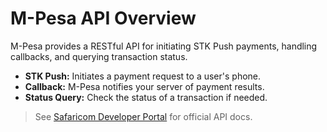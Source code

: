 # M-Pesa API Overview

M-Pesa provides a RESTful API for initiating STK Push payments, handling callbacks, and querying transaction status.

- **STK Push:** Initiates a payment request to a user's phone.
- **Callback:** M-Pesa notifies your server of payment results.
- **Status Query:** Check the status of a transaction if needed.

> See [Safaricom Developer Portal](https://developer.safaricom.co.ke/) for official API docs.
